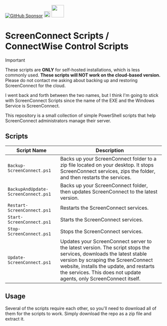 [![GitHub Sponsor](https://img.shields.io/github/sponsors/asheroto?label=Sponsor&logo=GitHub)](https://github.com/sponsors/asheroto?frequency=one-time&sponsor=asheroto)
<a href="https://ko-fi.com/asheroto"><img src="https://ko-fi.com/img/githubbutton_sm.svg" alt="Ko-Fi Button" height="20px"></a>
<a href="https://www.buymeacoffee.com/asheroto"><img src="https://img.buymeacoffee.com/button-api/?text=Buy me a coffee&emoji=&slug=seb6596&button_colour=FFDD00&font_colour=000000&font_family=Lato&outline_colour=000000&coffee_colour=ffffff](https://img.buymeacoffee.com/button-api/?text=Buy%20me%20a%20coffee&emoji=&slug=asheroto&button_colour=FFDD00&font_colour=000000&font_family=Lato&outline_colour=000000&coffee_colour=ffffff)" height="40px"></a>

# ScreenConnect Scripts / ConnectWise Control Scripts

> [!IMPORTANT]
> These scripts are **ONLY** for self-hosted installations, which is less commonly used. **These scripts will NOT work on the cloud-based version.** Please do not contact me asking about backing up and restoring ScreenConnect for the cloud.

I went back and forth between the two names, but I think I'm going to stick with ScreenConnect Scripts since the name of the EXE and the Windows Service is ScreenConnect.

This repository is a small collection of simple PowerShell scripts that help ScreenConnect administrators manage their server.

## Scripts

| Script Name                         | Description                                                                                                                                                                                                                                                                |
| ----------------------------------- | -------------------------------------------------------------------------------------------------------------------------------------------------------------------------------------------------------------------------------------------------------------------------- |
| `Backup-ScreenConnect.ps1`          | Backs up your ScreenConnect folder to a zip file located on your desktop. It stops ScreenConnect services, zips the folder, and then restarts the services.                                                                                                                |
| `BackupAndUpdate-ScreenConnect.ps1` | Backs up your ScreenConnect folder, then updates ScreenConnect to the latest version.                                                                                                                                                                                      |
| `Restart-ScreenConnect.ps1`         | Restarts the ScreenConnect services.                                                                                                                                                                                                                                       |
| `Start-ScreenConnect.ps1`           | Starts the ScreenConnect services.                                                                                                                                                                                                                                         |
| `Stop-ScreenConnect.ps1`            | Stops the ScreenConnect services.                                                                                                                                                                                                                                          |
| `Update-ScreenConnect.ps1`          | Updates your ScreenConnect server to the latest version. The script stops the services, downloads the latest stable version by scraping the ScreenConnect website, installs the update, and restarts the services. This does not update agents, only ScreenConnect itself. |

## Usage

Several of the scripts require each other, so you'll need to download all of them for the scripts to work. Simply download the repo as a zip file and extract it.
